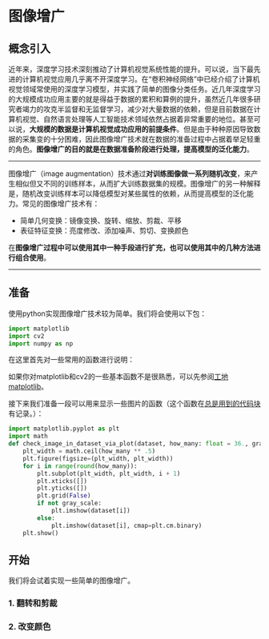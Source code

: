 # 图像增广

## 概念引入

近年来，深度学习技术深刻推动了计算机视觉系统性能的提升。可以说，当下最先进的计算机视觉应用几乎离不开深度学习。在“卷积神经网络”中已经介绍了计算机视觉领域常使用的深度学习模型，并实践了简单的图像分类任务。近几年深度学习的大规模成功应用主要的就是得益于数据的累积和算例的提升，虽然近几年很多研究者竭力的攻克半监督和无监督学习，减少对大量数据的依赖，但是目前数据在计算机视觉、自然语言处理等人工智能技术领域依然占据着非常重要的地位。甚至可以说，**大规模的数据是计算机视觉成功应用的前提条件**。但是由于种种原因导致数据的采集变的十分困难，因此图像增广技术就在数据的准备过程中占据着举足轻重的角色。**图像增广的目的就是在数据准备阶段进行处理，提高模型的泛化能力**。

---

图像增广（image augmentation）技术通过**对训练图像做一系列随机改变**，来产生相似但又不同的训练样本，从而扩大训练数据集的规模。图像增广的另一种解释是，随机改变训练样本可以降低模型对某些属性的依赖，从而提高模型的泛化能力。常见的图像增广技术有：

- 简单几何变换：镜像变换、旋转、缩放、剪裁、平移
- 表征特征变换：亮度修改、添加噪声、剪切、变换颜色

在**图像增广过程中可以使用其中一种手段进行扩充，也可以使用其中的几种方法进行组合使用**。

---

## 准备

使用python实现图像增广技术较为简单。我们将会使用以下包：

```python
import matplotlib
import cv2
import numpy as np
```

在这里首先对一些常用的函数进行说明：

如果你对matplotlib和cv2的一些基本函数不是很熟悉，可以先参阅[工地matplotlib](../appendix-1/[2]introducing-matplotlib.md)。

接下来我们准备一段可以用来显示一些图片的函数（这个函数在[总是用到的代码块](../[1]appendix-1/similar-codeblocks.md)有记录。）：

```python
import matplotlib.pyplot as plt
import math
def check_image_in_dataset_via_plot(dataset, how_many: float = 36., gray_scale=False):
    plt_width = math.ceil(how_many ** .5)
    plt.figure(figsize=(plt_width, plt_width))
    for i in range(round(how_many)):
        plt.subplot(plt_width, plt_width, i + 1)
        plt.xticks([])
        plt.yticks([])
        plt.grid(False)
        if not gray_scale:
            plt.imshow(dataset[i])
        else:
            plt.imshow(dataset[i], cmap=plt.cm.binary)
    plt.show()
```

## 开始

我们将会试着实现一些简单的图像增广。

### 1. 翻转和剪裁



### 2. 改变颜色